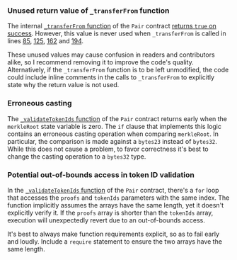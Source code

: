 ### Unused return value of `_transferFrom` function

The internal [`_transferFrom` function](https://github.com/code-423n4/2022-12-caviar/blob/0212f9dc3b6a418803dbfacda0e340e059b8aae2/src/Pair.sol#L447) of the `Pair` contract [returns `true` on success](https://github.com/code-423n4/2022-12-caviar/blob/0212f9dc3b6a418803dbfacda0e340e059b8aae2/src/Pair.sol#L458). However, this value is never used when `_transferFrom` is called in lines [85](https://github.com/code-423n4/2022-12-caviar/blob/0212f9dc3b6a418803dbfacda0e340e059b8aae2/src/Pair.sol#L85), [125](https://github.com/code-423n4/2022-12-caviar/blob/0212f9dc3b6a418803dbfacda0e340e059b8aae2/src/Pair.sol#L125), [162](https://github.com/code-423n4/2022-12-caviar/blob/0212f9dc3b6a418803dbfacda0e340e059b8aae2/src/Pair.sol#L162) and [194](https://github.com/code-423n4/2022-12-caviar/blob/0212f9dc3b6a418803dbfacda0e340e059b8aae2/src/Pair.sol#L194).

These unused values may cause confusion in readers and contributors alike, so I recommend removing it to improve the code's quality. Alternatively, if the `_transferFrom` function is to be left unmodified, the code could include inline comments in the calls to `_transferFrom` to explicitly state why the return value is not used.

### Erroneous casting

The [`_validateTokenIds` function](https://github.com/code-423n4/2022-12-caviar/blob/0212f9dc3b6a418803dbfacda0e340e059b8aae2/src/Pair.sol#L465) of the `Pair` contract returns early when the `merkleRoot` state variable is zero. The `if` clause that implements this logic contains an erroneous casting operation when comparing `merkleRoot`. In particular, the comparison is made against a `bytes23` instead of `bytes32`. While this does not cause a problem, to favor correctness it's best to change the casting operation to a `bytes32` type.

### Potential out-of-bounds access in token ID validation

In the [`_validateTokenIds` function](https://github.com/code-423n4/2022-12-caviar/blob/0212f9dc3b6a418803dbfacda0e340e059b8aae2/src/Pair.sol#L463) of the `Pair` contract, there's a `for` loop that accesses the `proofs` and `tokenIds` parameters with the same index. The function implicitly assumes the arrays have the same length, yet it doesn't explicitly verify it. If the `proofs` array is shorter than the `tokenIds` array, execution will unexpectedly revert due to an out-of-bounds access.

It's best to always make function requirements explicit, so as to fail early and loudly. Include a `require` statement to ensure the two arrays have the same length.